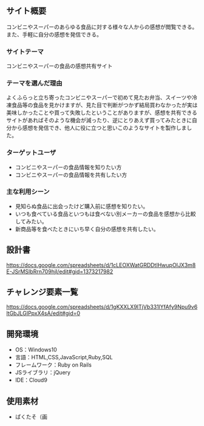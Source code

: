 # <mogu-info>

## サイト概要
コンビニやスーパーのあらゆる食品に対する様々な人からの感想が閲覧できる。
また、手軽に自分の感想を発信できる。

### サイトテーマ
コンビニやスーパーの食品の感想共有サイト

### テーマを選んだ理由
よくふらっと立ち寄ったコンビニやスーパーで初めて見たお弁当、スイーツや冷凍食品等の食品を見かけますが、見た目で判断がつかず結局買わなかったが実は美味しかったことや買って失敗したということがありますが、感想を共有できるサイトがあればそのような機会が減ったり、逆にとりあえず買ってみたときに自分から感想を発信でき、他人に役に立つと思いこのようなサイトを製作しました。

### ターゲットユーザ
- コンビニやスーパーの食品情報を知りたい方
- コンビニやスーパーの食品情報を共有したい方

### 主な利用シーン
- 見知らぬ食品に出会ったけど購入前に感想を知りたい。
- いつも食べている食品といつもは食べない別メーカーの食品を感想から比較してみたい。
- 新商品等を食べたときにいち早く自分の感想を共有したい。

## 設計書
https://docs.google.com/spreadsheets/d/1cLEOXWatGRDDtIHwupOIJX3m8E-JSrMSIbRrn709hjI/edit#gid=1373217982

## チャレンジ要素一覧
https://docs.google.com/spreadsheets/d/1gKXXLX9ITjVb331lYfAfy9Npu9v6ltGbJLGIPpxX4sA/edit#gid=0

## 開発環境
- OS：Windows10
- 言語：HTML,CSS,JavaScript,Ruby,SQL
- フレームワーク：Ruby on Rails
- JSライブラリ：jQuery
- IDE：Cloud9

## 使用素材
- ぱくたそ（画